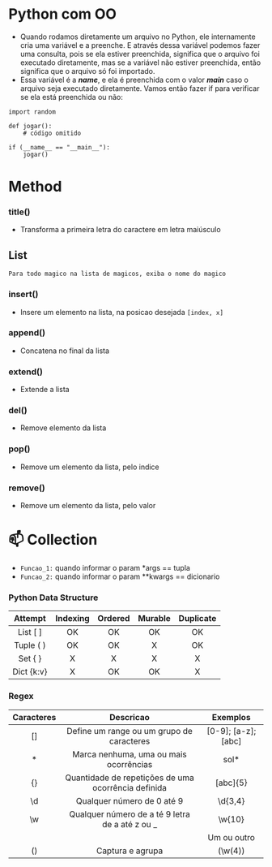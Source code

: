 # Python com OO
- Quando rodamos diretamente um arquivo no Python, ele internamente cria uma variável e a preenche. E através dessa variável podemos fazer uma consulta, pois se ela estiver preenchida, significa que o arquivo foi executado diretamente, mas se a variável não estiver preenchida, então significa que o arquivo só foi importado.
- Essa variável é a *__name__*, e ela é preenchida com o valor *__main__* caso o arquivo seja executado diretamente. Vamos então fazer if para verificar se ela está preenchida ou não:

```
import random

def jogar():
    # código omitido

if (__name__ == "__main__"):
    jogar()
```

# Method
### title() 
- Transforma a primeira letra do caractere em letra maiúsculo

## List
```
Para todo magico na lista de magicos, exiba o nome do magico 
```
### insert() 
- Insere um elemento na lista, na posicao desejada ```[index, x]```
### append()
- Concatena no final da lista
### extend() 
- Extende a lista 
### del()
- Remove elemento da lista
### pop()
- Remove um elemento da lista, pelo indice
### remove()
- Remove um elemento da lista, pelo valor

# 📫 Collection
- `Funcao_1:` quando informar o param *args == tupla 
- `Funcao_2:` quando informar o param **kwargs == dicionario

### Python Data Structure

| Attempt    | Indexing | Ordered | Murable | Duplicate |
| :---:      | :---:    | :---:   | :---:   | :---:     |
| List [ ]   | OK       | OK      | OK      | OK        |
| Tuple ( )  | OK       | OK      | X       | OK        |
| Set  { }   | X        | X       | X       | X         |
| Dict {k:v} | X        | OK      | OK      | X         |


### Regex
| Caracteres |                            Descricao                     |       Exemplos      |
| :---:      | :------------------------------------------------------: | :-----------------: |
| []         | Define um range ou um grupo de caracteres                | [0-9]; [a-z]; [abc] |
| *          | Marca nenhuma, uma ou mais ocorrências                   | sol*                |
| {}         | Quantidade de repetições de uma ocorrência definida      | [abc]{5}            |
| \d         | Qualquer número de 0 até 9                               | \d{3,4}             |
| \w         | Qualquer número de a té 9 letra de a até z ou _          | \w{10}              |
| |          | Um ou outro                                              | @$                  |
| ()         | Captura e agrupa                                         | (\w(4))             |